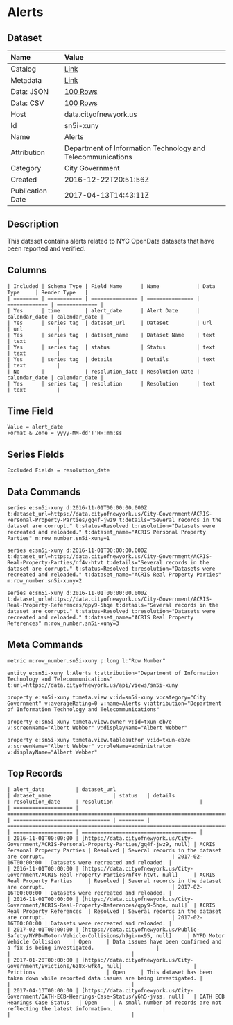 # Alerts

## Dataset

| Name | Value |
| :--- | :---- |
| Catalog | [Link](https://catalog.data.gov/dataset/test-1234) |
| Metadata | [Link](https://data.cityofnewyork.us/api/views/sn5i-xuny) |
| Data: JSON | [100 Rows](https://data.cityofnewyork.us/api/views/sn5i-xuny/rows.json?max_rows=100) |
| Data: CSV | [100 Rows](https://data.cityofnewyork.us/api/views/sn5i-xuny/rows.csv?max_rows=100) |
| Host | data.cityofnewyork.us |
| Id | sn5i-xuny |
| Name | Alerts |
| Attribution | Department of Information Technology and Telecommunications |
| Category | City Government |
| Created | 2016-12-22T20:51:56Z |
| Publication Date | 2017-04-13T14:43:11Z |

## Description

This dataset contains alerts related to NYC OpenData datasets that have been reported and verified.

## Columns

```ls
| Included | Schema Type | Field Name      | Name            | Data Type     | Render Type   |
| ======== | =========== | =============== | =============== | ============= | ============= |
| Yes      | time        | alert_date      | Alert Date      | calendar_date | calendar_date |
| Yes      | series tag  | dataset_url     | Dataset         | url           | url           |
| Yes      | series tag  | dataset_name    | Dataset Name    | text          | text          |
| Yes      | series tag  | status          | Status          | text          | text          |
| Yes      | series tag  | details         | Details         | text          | text          |
| No       |             | resolution_date | Resolution Date | calendar_date | calendar_date |
| Yes      | series tag  | resolution      | Resolution      | text          | text          |
```

## Time Field

```ls
Value = alert_date
Format & Zone = yyyy-MM-dd'T'HH:mm:ss
```

## Series Fields

```ls
Excluded Fields = resolution_date
```

## Data Commands

```ls
series e:sn5i-xuny d:2016-11-01T00:00:00.000Z t:dataset_url=https://data.cityofnewyork.us/City-Government/ACRIS-Personal-Property-Parties/gq4f-jwz9 t:details="Several records in the dataset are corrupt." t:status=Resolved t:resolution="Datasets were recreated and reloaded." t:dataset_name="ACRIS Personal Property Parties" m:row_number.sn5i-xuny=1

series e:sn5i-xuny d:2016-11-01T00:00:00.000Z t:dataset_url=https://data.cityofnewyork.us/City-Government/ACRIS-Real-Property-Parties/nf4v-htvt t:details="Several records in the dataset are corrupt." t:status=Resolved t:resolution="Datasets were recreated and reloaded." t:dataset_name="ACRIS Real Property Parties" m:row_number.sn5i-xuny=2

series e:sn5i-xuny d:2016-11-01T00:00:00.000Z t:dataset_url=https://data.cityofnewyork.us/City-Government/ACRIS-Real-Property-References/qpy9-5hqe t:details="Several records in the dataset are corrupt." t:status=Resolved t:resolution="Datasets were recreated and reloaded." t:dataset_name="ACRIS Real Property References" m:row_number.sn5i-xuny=3
```

## Meta Commands

```ls
metric m:row_number.sn5i-xuny p:long l:"Row Number"

entity e:sn5i-xuny l:Alerts t:attribution="Department of Information Technology and Telecommunications" t:url=https://data.cityofnewyork.us/api/views/sn5i-xuny

property e:sn5i-xuny t:meta.view v:id=sn5i-xuny v:category="City Government" v:averageRating=0 v:name=Alerts v:attribution="Department of Information Technology and Telecommunications"

property e:sn5i-xuny t:meta.view.owner v:id=txun-eb7e v:screenName="Albert Webber" v:displayName="Albert Webber"

property e:sn5i-xuny t:meta.view.tableauthor v:id=txun-eb7e v:screenName="Albert Webber" v:roleName=administrator v:displayName="Albert Webber"
```

## Top Records

```ls
| alert_date          | dataset_url                                                                                     | dataset_name                    | status   | details                                                                             | resolution_date     | resolution                            | 
| =================== | =============================================================================================== | =============================== | ======== | =================================================================================== | =================== | ===================================== | 
| 2016-11-01T00:00:00 | [https://data.cityofnewyork.us/City-Government/ACRIS-Personal-Property-Parties/gq4f-jwz9, null] | ACRIS Personal Property Parties | Resolved | Several records in the dataset are corrupt.                                         | 2017-02-16T00:00:00 | Datasets were recreated and reloaded. | 
| 2016-11-01T00:00:00 | [https://data.cityofnewyork.us/City-Government/ACRIS-Real-Property-Parties/nf4v-htvt, null]     | ACRIS Real Property Parties     | Resolved | Several records in the dataset are corrupt.                                         | 2017-02-16T00:00:00 | Datasets were recreated and reloaded. | 
| 2016-11-01T00:00:00 | [https://data.cityofnewyork.us/City-Government/ACRIS-Real-Property-References/qpy9-5hqe, null]  | ACRIS Real Property References  | Resolved | Several records in the dataset are corrupt.                                         | 2017-02-16T00:00:00 | Datasets were recreated and reloaded. | 
| 2017-02-01T00:00:00 | [https://data.cityofnewyork.us/Public-Safety/NYPD-Motor-Vehicle-Collisions/h9gi-nx95, null]     | NYPD Motor Vehicle Collision    | Open     | Data issues have been confirmed and a fix is being investigated.                    |                     |                                       | 
| 2017-01-20T00:00:00 | [https://data.cityofnewyork.us/City-Government/Evictions/6z8x-wfk4, null]                       | Evictions                       | Open     | This dataset has been taken down while reported data issues are being investigated. |                     |                                       | 
| 2017-04-13T00:00:00 | [https://data.cityofnewyork.us/City-Government/OATH-ECB-Hearings-Case-Status/y6h5-jvss, null]   | OATH ECB Hearings Case Status   | Open     | A small number of records are not reflecting the latest information.                |                     |                                       | 
```